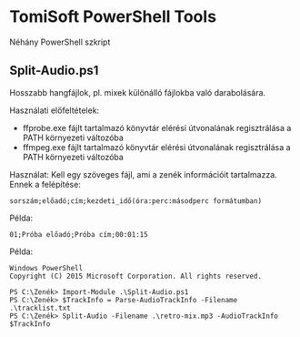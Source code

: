 # TomiSoft PowerShell Tools
Néhány PowerShell szkript

Split-Audio.ps1
---------------
Hosszabb hangfájlok, pl. mixek különálló fájlokba való darabolására.

Használati előfeltételek:
- ffprobe.exe fájlt tartalmazó könyvtár elérési útvonalának regisztrálása a PATH környezeti változóba
- ffmpeg.exe fájlt tartalmazó könyvtár elérési útvonalának regisztrálása a PATH környezeti változóba

Használat:
Kell egy szöveges fájl, ami a zenék információit tartalmazza. Ennek a felépítése:
```
sorszám;előadó;cím;kezdeti_idő(óra:perc:másodperc formátumban)
```
Példa:
```
01;Próba előadó;Próba cím;00:01:15
```

Példa:
```
Windows PowerShell
Copyright (C) 2015 Microsoft Corporation. All rights reserved.

PS C:\Zenék> Import-Module .\Split-Audio.ps1
PS C:\Zenék> $TrackInfo = Parse-AudioTrackInfo -Filename .\tracklist.txt
PS C:\Zenék> Split-Audio -Filename .\retro-mix.mp3 -AudioTrackInfo $TrackInfo
```
